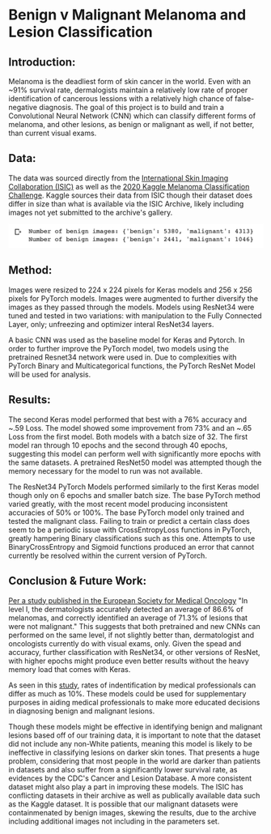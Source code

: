 # Benign v Malignant Melanoma and Lesion Classification

## Introduction: 

Melanoma is the deadliest form of skin cancer in the world. Even with an ~91% survival rate, dermalogists maintain a relatively low rate of proper identification of cancerous lessions with a relatively high chance of false-negative diagnosis. The goal of this project is to build and train a Convolutional Neural Network (CNN) which can classify different forms of melanoma, and other lesions, as benign or malignant as well, if not better, than current visual exams.

## Data:

The data was sourced directly from the <a href='https://www.isic-archive.com/'>International Skin Imaging Collaboration (ISIC)</a> as well as the <a href='https://www.kaggle.com/c/siim-isic-melanoma-classification'>2020 Kaggle Melanoma Classification Challenge</a>. Kaggle sources their data from ISIC though their dataset does differ in size than what is available via the ISIC Archive, likely including images not yet submitted to the archive's gallery.


![Dataset Breakdown](https://github.com/nlnlvlc/melanoma_classification/blob/master/Screen%20Shot%202020-08-04%20at%201.37.03%20PM.png)

## Method:

Images were resized to 224 x 224 pixels for Keras models and 256 x 256 pixels for PyTorch models. Images were augmented to further diversify the images as they passed through the models. Models using ResNet34 were tuned and tested in two variations: with manipulation to the Fully Connected Layer, only; unfreezing and optimizer interal ResNet34 layers.

A basic CNN was used as the baseline model for Keras and Pytorch. In order to further improve the PyTorch model, two models using the pretrained Resnet34 network were used in. Due to complexities with PyTorch Binary and Multicategorical functions, the PyTorch ResNet Model will be used for analysis.


## Results:

The second Keras model performed that best with a 76% accuracy and ~.59 Loss. The model showed some improvement from 73% and an ~.65 Loss from the first model. Both models with a batch size of 32. The first model ran through 10 epochs and the second through 40 epochs, suggesting this model can perform well with significantly more epochs with the same datasets. A pretrained ResNet50 model was attempted though the memory necessary for the model to run was not available.

The ResNet34 PyTorch Models performed similarly to the first Keras model though only on 6 epochs and smaller batch size. The base PyTorch method varied greatly, with the most recent model producing inconsistent accuracies of 50% or 100%. The base PyTorch model only trained and tested the malignant class. Failing to train or predict a certain class does seem to be a periodic issue with CrossEntropyLoss functions in PyTorch, greatly hampering Binary classifications such as this one. Attempts to use BinaryCrossEntropy and Sigmoid functions produced an error that cannot currently be resolved within the current version of PyTorch.

## Conclusion & Future Work:

<a href='https://www.sciencedaily.com/releases/2018/05/180528190839.htm#:~:text=In%20level%20I%2C%20the%20dermatologists,CNN%20detected%2095%25%20of%20melanomas'>Per a study published in the European Society for Medical Oncology</a> "In level I, the dermatologists accurately detected an average of 86.6% of melanomas, and correctly identified an average of 71.3% of lesions that were not malignant." This suggests that both pretrained and new CNNs can performed on the same level, if not slightly better than, dermatologist and oncologists currently do with visual exams, only. Given the spead and accuracy, further classification with ResNet34, or other versions of ResNet, with higher epochs might produce even better results without the heavy memory load that comes with Keras.

As seen in this <a href="https://www.ncbi.nlm.nih.gov/pmc/articles/PMC6936633/">study</a>, rates of indentification by medical professionals can differ as much as 10%. These models could be used for supplementary purposes in aiding medical professionals to make more educated decisions in diagnosing benign and malignant lesions.

Though these models might be effective in identifying benign and malignant lesions based off of our training data, it is important to note that the dataset did not include any non-White patients, meaning this model is likely to be ineffective in classifying lesions on darker skin tones. That presents a huge problem, considering that most people in the world are darker than patients in datasets and also suffer from a significantly lower survival rate, as evidences by the CDC's Cancer and Lesion Database. A more consistent dataset might also play a part in improving these models. The ISIC has conflicting datasets in their archive as well as publically available data such as the Kaggle dataset. It <m>is</m> possible that our malignant datasets were containmenated by benign images, skewing the results, due to the archive including additional images not including in the parameters set.
